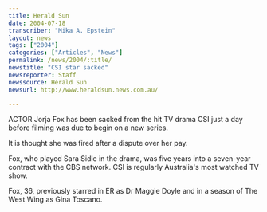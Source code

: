 ```yaml
---
title: Herald Sun
date: 2004-07-18
transcriber: "Mika A. Epstein"
layout: news
tags: ["2004"]
categories: ["Articles", "News"]
permalink: /news/2004/:title/
newstitle: "CSI star sacked"
newsreporter: Staff
newssource: Herald Sun
newsurl: http://www.heraldsun.news.com.au/

---
```


ACTOR Jorja Fox has been sacked from the hit TV drama CSI just a day before filming was due to begin on a new series.

It is thought she was fired after a dispute over her pay.

Fox, who played Sara Sidle in the drama, was five years into a seven-year contract with the CBS network. CSI is regularly Australia's most watched TV show.

Fox, 36, previously starred in ER as Dr Maggie Doyle and in a season of The West Wing as Gina Toscano.
